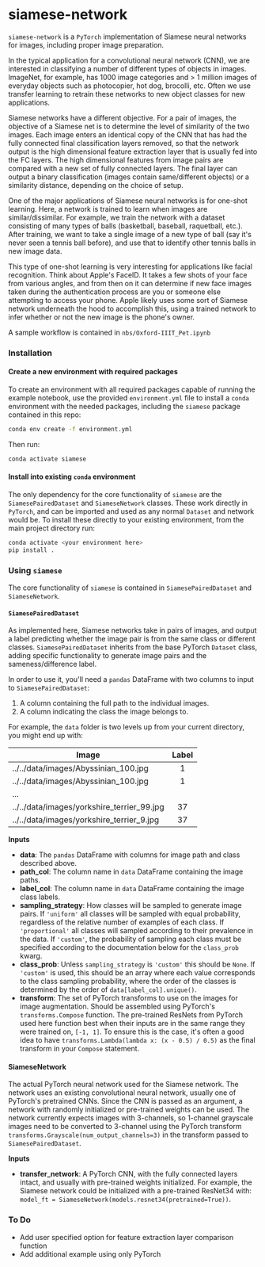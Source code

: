 # siamese-network

`siamese-network` is a `PyTorch` implementation of Siamese neural networks for images, including proper image preparation.

In the typical application for a convolutional neural network (CNN), we are interested in classifying a number of different types of objects in images. ImageNet, for example, has 1000 image categories and > 1 million images of everyday objects such as photocopier, hot dog, brocolli, etc. Often we use transfer learning to retrain these networks to new object classes for new applications.

Siamese networks have a different objective. For a pair of images, the objective of a Siamese net is to determine the level of similarity of the two images. Each image enters an identical copy of the CNN that has had the fully connected final classification layers removed, so that the network output is the high dimensional feature extraction layer that is usually fed into the FC layers. The high dimensional features from image pairs are compared with a new set of fully connected layers. The final layer can output a binary classification (images contain same/different objects) or a similarity distance, depending on the choice of setup.

One of the major applications of Siamese neural networks is for one-shot learning. Here, a network is trained to learn when images are similar/dissimilar. For example, we train the network with a dataset consisting of many types of balls (basketball, baseball, raquetball, etc.). After training, we want to take a single image of a new type of ball (say it's never seen a tennis ball before), and use that to identify other tennis balls in new image data. 

This type of one-shot learning is very interesting for applications like facial recognition. Think about Apple's FaceID. It takes a few shots of your face from various angles, and from then on it can determine if new face images taken during the authentication process are you or someone else attempting to access your phone. Apple likely uses some sort of Siamese network underneath the hood to accomplish this, using a trained network to infer whether or not the new image is the phone's owner.

A sample workflow is contained in `nbs/Oxford-IIIT_Pet.ipynb`

### Installation

#### Create a new environment with required packages

To create an environment with all required packages capable of running the example notebook, use the provided `environment.yml` file to install a `conda` environment with the needed packages, including the `siamese` package contained in this repo:

```bash
conda env create -f environment.yml
```

Then run:

```bash
conda activate siamese
```

#### Install into existing `conda` environment

The only dependency for the core functionality of `siamese` are the `SiamesePairedDataset` and `SiameseNetwork` classes. These work directly in `PyTorch`, and can be imported and used as any normal `Dataset` and network would be. To install these directly to your existing environment, from the main project directory run:

```bash
conda activate <your environment here>
pip install .
```

### Using `siamese`

The core functionality of `siamese` is contained in `SiamesePairedDataset` and `SiameseNetwork`.

#### `SiamesePairedDataset`

As implemented here, Siamese networks take in pairs of images, and output a label predicting whether the image pair is from the same class or different classes. `SiamesePairedDataset` inherits from the base PyTorch `Dataset` class, adding specific functionality to generate image pairs and the sameness/difference label.

In order to use it, you'll need a `pandas` DataFrame with two columns to input to `SiamesePairedDataset`:

1. A column containing the full path to the individual images.
2. A column indicating the class the image belongs to.

For example, the `data` folder is two levels up from your current directory, you might end up with:

| Image                                      | Label |
| ------------------------------------------ | :---: |
| ../../data/images/Abyssinian_100.jpg       |   1   |
| ../../data/images/Abyssinian_100.jpg       |   1   |
| ...                                        |       |
| ../../data/images/yorkshire_terrier_99.jpg |   37  |
| ../../data/images/yorkshire_terrier_9.jpg  |   37  |

**Inputs**

- **data**: The `pandas` DataFrame with columns for image path and class described above.
- **path_col**: The column name in `data` DataFrame containing the image paths.
- **label_col**: The column name in `data` DataFrame containing the image class labels.
- **sampling_strategy**: How classes will be sampled to generate image pairs. If `'uniform'` all classes will be sampled with equal probability, regardless of the relative number of examples of each class. If `'proportional'` all classes will sampled according to their prevalence in the data. If `'custom'`, the probability of sampling each class must be specified according to the documentation below for the `class_prob` kwarg. 
- **class_prob**: Unless `sampling_strategy` is `'custom'` this should be `None`. If `'custom'` is used, this should be an array where each value corresponds to the class sampling probability, where the order of the classes is determined by the order of `data[label_col].unique()`.
- **transform**: The set of PyTorch transforms to use on the images for image augmentation. Should be assembled using PyTorch's `transforms.Compose` function. The pre-trained ResNets from PyTorch used here function best when their inputs are in the same range they were trained on, `[-1, 1]`. To ensure this is the case, it's often a good idea to have `transforms.Lambda(lambda x: (x - 0.5) / 0.5)` as the final transform in your `Compose` statement.

#### SiameseNetwork

The actual PyTorch neural network used for the Siamese network. The network uses an existing convolutional neural network, usually one of PyTorch's pretrained CNNs. Since the CNN is passed as an argument, a network with randomly initialized or pre-trained weights can be used. The network currently expects images with 3-channels, so 1-channel grayscale images need to be converted to 3-channel using the PyTorch transform `transforms.Grayscale(num_output_channels=3)` in the transform passed to `SiamesePairedDataset`.

**Inputs**

- **transfer_network**: A PyTorch CNN, with the fully connected layers intact, and usually with pre-trained weights initialized. For example, the Siamese network could be initialized with a pre-trained ResNet34 with: `model_ft = SiameseNetwork(models.resnet34(pretrained=True))`. 

### To Do

- Add user specified option for feature extraction layer comparison function
- Add additional example using only PyTorch